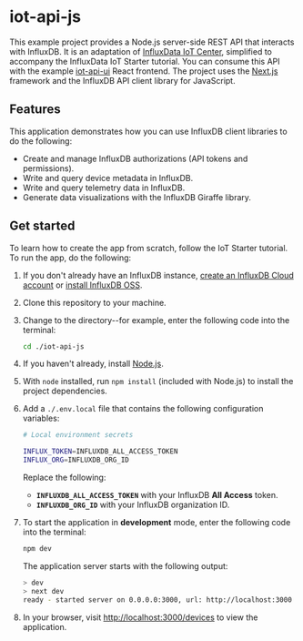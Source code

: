 # iot-api-js

This example project provides a Node.js server-side REST API that interacts with InfluxDB.
It is an adaptation of [InfluxData IoT Center](https://github.com/bonitoo-io/iot-center-v2), simplified to accompany the InfluxData IoT Starter tutorial.
You can consume this API with the example [iot-api-ui](https://github.com/influxdata/iot-api-ui) React frontend.
The project uses the [Next.js](https://nextjs.org/) framework and the InfluxDB API client library for JavaScript.

## Features

This application demonstrates how you can use InfluxDB client libraries to do the following:

- Create and manage InfluxDB authorizations (API tokens and permissions).
- Write and query device metadata in InfluxDB.
- Write and query telemetry data in InfluxDB.
- Generate data visualizations with the InfluxDB Giraffe library.

## Get started

To learn how to create the app from scratch, follow the IoT Starter tutorial.
To run the app, do the following:

1. If you don't already have an InfluxDB instance, [create an InfluxDB Cloud account](https://www.influxdata.com/products/influxdb-cloud/) or [install InfluxDB OSS](https://www.influxdata.com/products/influxdb/).
2. Clone this repository to your machine.
3. Change to the directory--for example, enter the following code into the terminal:

   ```bash
   cd ./iot-api-js
   ```

4. If you haven't already, install [Node.js](https://nodejs.org/).
5. With `node` installed, run `npm install` (included with Node.js) to install the project dependencies.
6. Add a `./.env.local` file that contains the following configuration variables:

   ```bash
   # Local environment secrets

   INFLUX_TOKEN=INFLUXDB_ALL_ACCESS_TOKEN
   INFLUX_ORG=INFLUXDB_ORG_ID
   ```

   Replace the following:

   - **`INFLUXDB_ALL_ACCESS_TOKEN`** with your InfluxDB **All Access** token.
   - **`INFLUXDB_ORG_ID`** with your InfluxDB organization ID.
  
7. To start the application in **development** mode, enter the following code into the terminal:

   ```bash
   npm dev
   ```

   The application server starts with the following output:

   ```bash
   > dev
   > next dev
   ready - started server on 0.0.0.0:3000, url: http://localhost:3000
   ```

8. In your browser, visit [http://localhost:3000/devices](http://localhost:3000/devices) to view the application.
